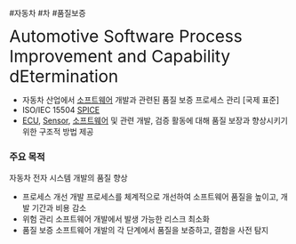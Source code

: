 #자동차 #차 #품질보증 

<span style="font-size: 30px;">Automotive Software Process Improvement and Capability dEtermination</span>

- 자동차 산업에서 [소프트웨어](소프트웨어.md) 개발과 관련된 품질 보증 프로세스 관리 [국제 표준]
- ISO/IEC 15504 [SPICE](SPICE.md)
- [ECU](ECU.md), [Sensor](Sensor.md), [소프트웨어](소프트웨어.md) 및 관련 개발, 검증 활동에 대해  품질 보장과 향상시키기 위한 구조적 방법 제공

### 주요 목적
자동차 전자 시스템 개발의 품질 향상
- 프로세스 개선
	개발 프로세스를 체계적으로 개선하여 소프트웨어 품질을 높이고, 개발 기간과 비용 감소
- 위험 관리
	소프트웨어 개발에서 발생 가능한 리스크 최소화
- 품질 보증
	 소프트웨어 개발의 각 단계에서 품질을 보증하고, 결함을 사전 탐지
